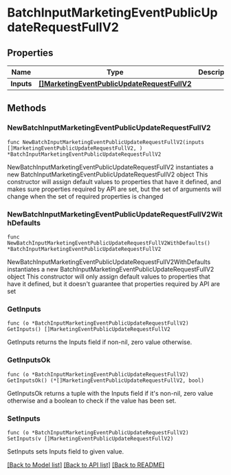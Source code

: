# BatchInputMarketingEventPublicUpdateRequestFullV2

## Properties

Name | Type | Description | Notes
------------ | ------------- | ------------- | -------------
**Inputs** | [**[]MarketingEventPublicUpdateRequestFullV2**](MarketingEventPublicUpdateRequestFullV2.md) |  | 

## Methods

### NewBatchInputMarketingEventPublicUpdateRequestFullV2

`func NewBatchInputMarketingEventPublicUpdateRequestFullV2(inputs []MarketingEventPublicUpdateRequestFullV2, ) *BatchInputMarketingEventPublicUpdateRequestFullV2`

NewBatchInputMarketingEventPublicUpdateRequestFullV2 instantiates a new BatchInputMarketingEventPublicUpdateRequestFullV2 object
This constructor will assign default values to properties that have it defined,
and makes sure properties required by API are set, but the set of arguments
will change when the set of required properties is changed

### NewBatchInputMarketingEventPublicUpdateRequestFullV2WithDefaults

`func NewBatchInputMarketingEventPublicUpdateRequestFullV2WithDefaults() *BatchInputMarketingEventPublicUpdateRequestFullV2`

NewBatchInputMarketingEventPublicUpdateRequestFullV2WithDefaults instantiates a new BatchInputMarketingEventPublicUpdateRequestFullV2 object
This constructor will only assign default values to properties that have it defined,
but it doesn't guarantee that properties required by API are set

### GetInputs

`func (o *BatchInputMarketingEventPublicUpdateRequestFullV2) GetInputs() []MarketingEventPublicUpdateRequestFullV2`

GetInputs returns the Inputs field if non-nil, zero value otherwise.

### GetInputsOk

`func (o *BatchInputMarketingEventPublicUpdateRequestFullV2) GetInputsOk() (*[]MarketingEventPublicUpdateRequestFullV2, bool)`

GetInputsOk returns a tuple with the Inputs field if it's non-nil, zero value otherwise
and a boolean to check if the value has been set.

### SetInputs

`func (o *BatchInputMarketingEventPublicUpdateRequestFullV2) SetInputs(v []MarketingEventPublicUpdateRequestFullV2)`

SetInputs sets Inputs field to given value.



[[Back to Model list]](../README.md#documentation-for-models) [[Back to API list]](../README.md#documentation-for-api-endpoints) [[Back to README]](../README.md)


